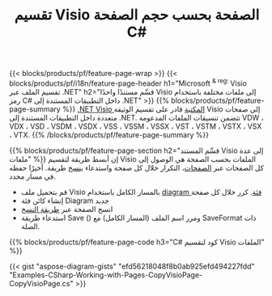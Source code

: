 ﻿---
title: تقسيم Visio الصفحة بحسب حجم الصفحة C#
url: /ar/net/splitter/
description: C# رموز المصدر التي تشرح كيفية تقسيم Microsoft Visio الملفات إلى ملفات متعددة في التطبيقات المرئية C# .NET
---
{{< blocks/products/pf/feature-page-wrap >}}
{{< blocks/products/pf/i18n/feature-page-header h1="Microsoft <sup> & reg؛ </sup> Visio تقسيم الملف عبر .NET" h2="قسِّم مستندًا واحدًا Visio إلى ملفات مختلفة باستخدام رمز C# داخل التطبيقات المستندة إلى .NET" >}}
{{% blocks/products/pf/feature-page-summary %}}
[.NET Visio المكتبة](/diagram/net/) قادر على تقسيم الوثيقة Visio إلى صفحات متعددة داخل التطبيقات المستندة إلى .NET. تتضمن تنسيقات الملفات المدعومة VDW ، VDX ، VSD ، VSDM ، VSDX ، VSS ، VSSM ، VSSX ، VST ، VSTM ، VSTX ، VSX ، VTX.
{{% /blocks/products/pf/feature-page-summary %}}

{{% blocks/products/pf/feature-page-section h2="قسِّم المستند Visio إلى عدة ملفات" %}}
إن أبسط طريقة لتقسيم Visio الملفات بحسب الصفحة هي الوصول إلى كل الصفحات عبر [الصفحات](https://apireference.aspose.com/diagram/net/aspose.diagram/diagram/properties/pages)، التكرار خلال كل صفحة واستدعاء [ينسخ](https://apireference.aspose.com/diagram/net/aspose.diagram/page/methods/copy) طريقة. أخيرًا حفظه في مسار محدد. 

+ قم بتحميل ملف Visio بالمسار الكامل باستخدام [diagram فئة](https://apireference.aspose.com/diagram/net/aspose.diagram/diagram).
كرر خلال كل صفحة
+ إنشاء كائن فئة Diagram جديد
+ انسخ الصفحة عبر [طريقة النسخ](https://apireference.aspose.com/diagram/net/aspose.diagram/page/methods/copy)
+ استدعاء طريقة Save () ومرر اسم الملف (المسار الكامل) مع SaveFormat ذات الصلة.

{{% blocks/products/pf/feature-page-code h3="C# كود لتقسيم Visio الملفات" %}}

{{< gist "aspose-diagram-gists" "efd56218048f8b0ab925efd494227fdd" "Examples-CSharp-Working-with-Pages-CopyVisioPage-CopyVisioPage.cs" >}}
